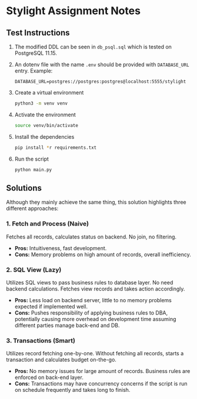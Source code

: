 # Stylight Assignment Notes

## Test Instructions

1. The modified DDL can be seen in `db_psql.sql` which is tested on PostgreSQL 11.15.
2. An dotenv file with the name `.env` should be provided with `DATABASE_URL` entry. Example:

    ```env
    DATABASE_URL=postgres://postgres:postgres@localhost:5555/stylight
    ```

3. Create a virtual environment

   ```bash
   python3 -m venv venv 
   ```

4. Activate the environment

   ```bash
   source venv/bin/activate
   ```

5. Install the dependencies

   ```bash
   pip install *r requirements.txt 
   ```

6. Run the script

   ```bash
   python main.py
   ```

## Solutions

Although they mainly achieve the same thing, this solution highlights three different approaches:

### 1. Fetch and Process (Naive)

Fetches all records, calculates status on backend. No join, no filtering.

- **Pros:** Intuitiveness, fast development.
- **Cons:** Memory problems on high amount of records, overall inefficiency.

### 2. SQL View (Lazy)

Utilizes SQL views to pass business rules to database layer. No need backend calculations. Fetches view records and takes action accordingly.

- **Pros:** Less load on backend server, little to no memory problems expected if implemented well.
- **Cons:** Pushes responsibility of applying business rules to DBA, potentially causing more overhead on development time assuming different parties manage back-end and DB.

### 3. Transactions (Smart)

Utilizes record fetching one-by-one. Without fetching all records, starts a transaction and calculates budget on-the-go.

- **Pros:** No memory issues for large amount of records. Business rules are enforced on back-end layer.
- **Cons:** Transactions may have concurrency concerns if the script is run on schedule frequently and takes long to finish.
